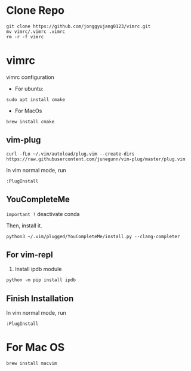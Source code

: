 # Clone Repo
```
git clone https://github.com/jonggyujang0123/vimrc.git
mv vimrc/.vimrc .vimrc
rm -r -f vimrc
```


# vimrc
vimrc configuration

- For ubuntu:
```
sudo apt install cmake
```
- For MacOs
```
brew install cmake
```

## vim-plug 

```
curl -fLo ~/.vim/autoload/plug.vim --create-dirs https://raw.githubusercontent.com/junegunn/vim-plug/master/plug.vim
```

In vim normal mode, run
```
:PlugInstall
```


## YouCompleteMe
`important !` deactivate conda

Then, install it.
```
python3 ~/.vim/plugged/YouCompleteMe/install.py --clang-completer
```

## For vim-repl

1. Install ipdb module
```
python -m pip install ipdb
```

## Finish Installation
In vim normal mode, run
```
:PlugInstall
```
# For Mac OS
``` 
brew install macvim
```
